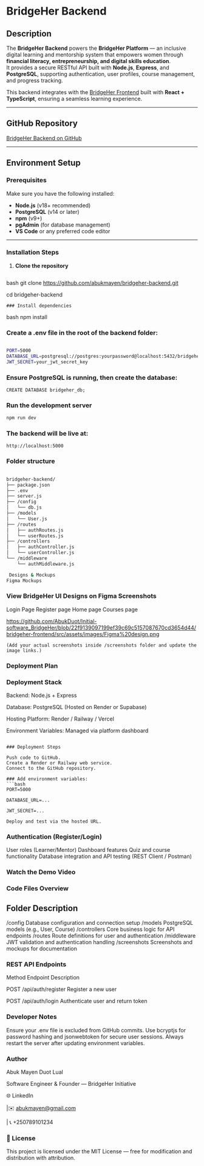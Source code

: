# BridgeHer Backend

## Description
The **BridgeHer Backend** powers the **BridgeHer Platform** — an inclusive digital learning and mentorship system that empowers women through **financial literacy, entrepreneurship, and digital skills education**.  
It provides a secure RESTful API built with **Node.js**, **Express**, and **PostgreSQL**, supporting authentication, user profiles, course management, and progress tracking.  

This backend integrates with the [BridgeHer Frontend](https://github.com/abukmayen/bridgeher-frontend) built with **React + TypeScript**, ensuring a seamless learning experience.

---

## GitHub Repository
[BridgeHer Backend on GitHub](https://github.com/abukmayen/bridgeher-backend)

---

## Environment Setup

### Prerequisites
Make sure you have the following installed:
- **Node.js** (v18+ recommended)
- **PostgreSQL** (v14 or later)
- **npm** (v9+) 
- **pgAdmin** (for database management)
- **VS Code** or any preferred code editor

---

### Installation Steps
1. **Clone the repository**
   ```
bash
   git clone https://github.com/abukmayen/bridgeher-backend.git

   cd bridgeher-backend

```
### Install dependencies
```
bash
npm install

### Create a .env file in the root of the backend folder:
```bash

PORT=5000
DATABASE_URL=postgresql://postgres:yourpassword@localhost:5432/bridgeher_db
JWT_SECRET=your_jwt_secret_key
```
### Ensure PostgreSQL is running, then create the database:
```
CREATE DATABASE bridgeher_db;
```
### Run the development server
```bash
npm run dev
```
### The backend will be live at:
````
http://localhost:5000
````
### Folder structure
```bash

bridgeher-backend/
├── package.json
├── .env
├── server.js
├── /config
│   └── db.js
├── /models
│   └── User.js
├── /routes
│   ├── authRoutes.js
│   └── userRoutes.js
├── /controllers
│   ├── authController.js
│   └── userController.js
└── /middleware
    └── authMiddleware.js

 Designs & Mockups
Figma Mockups
```

### View BridgeHer UI Designs on Figma Screenshots

Login Page  Register page Home page  Courses page

https://github.com/AbukDuot/Initial-software_BridgeHer/blob/22f9139097199ef39c69c5157087670cd3654d44/bridgeher-frontend/src/assets/images/Figma%20design.png


```
(Add your actual screenshots inside /screenshots folder and update the image links.)
```
### Deployment Plan
### Deployment Stack

Backend: Node.js + Express

Database: PostgreSQL (Hosted on Render or Supabase)

Hosting Platform: Render / Railway / Vercel

Environment Variables: Managed via platform dashboard
```

### Deployment Steps

Push code to GitHub.
Create a Render or Railway web service.
Connect to the GitHub repository.

### Add environment variables:
```bash
PORT=5000

DATABASE_URL=...

JWT_SECRET=...

Deploy and test via the hosted URL.

```
### Authentication (Register/Login)

User roles (Learner/Mentor)
Dashboard features
Quiz and course functionality
Database integration and API testing (REST Client / Postman)

### Watch the Demo Video

### Code Files Overview
## **Folder	Description**
/config	Database configuration and connection setup
/models	PostgreSQL models (e.g., User, Course)
/controllers	Core business logic for API endpoints
/routes	Route definitions for user and authentication
/middleware	JWT validation and authentication handling
/screenshots	Screenshots and mockups for documentation

### REST API Endpoints

Method	Endpoint	Description

POST	/api/auth/register	Register a new user

POST	/api/auth/login	Authenticate user and return token

 ### Developer Notes

Ensure your .env file is excluded from GitHub commits.
Use bcryptjs for password hashing and jsonwebtoken for secure user sessions.
Always restart the server after updating environment variables.

### Author

Abuk Mayen Duot Lual

Software Engineer & Founder — BridgeHer Initiative

🌐 LinkedIn

 |✉️ abukmayen@gmail.com
 
 | 📞 +250789101234

 ### 📄 License
This project is licensed under the MIT License — free for modification and distribution with attribution.
